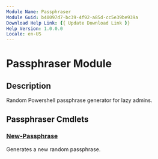 ```yaml
---
Module Name: Passphraser
Module Guid: b40097d7-bc39-4f92-a85d-cc5e39be939a
Download Help Link: {{ Update Download Link }}
Help Version: 1.0.0.0
Locale: en-US
---
```


# Passphraser Module
## Description
Random Powershell passphrase generator for lazy admins.

## Passphraser Cmdlets
### [New-Passphrase](New-Passphrase.md)
Generates a new random passphrase.

